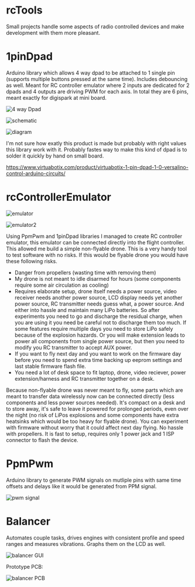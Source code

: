 # rcTools
Small projects handle some aspects of radio controlled devices and make development with them more pleasant.

# 1pinDpad
Arduino library which allows 4 way dpad to be attached to 1 single pin (supports multiple buttons pressed at the same time). Includes debouncing as well. Meant for RC controller emulator where 2 inputs are dedicated for 2 dpads and 4 outputs are driving PWM for each axis. In total they are 6 pins, meant exactly for digispark at mini board.

![4 way Dpad](/screenShots/dpad.jpg)


![schematic](/1pinDpad/schematic1.png)

![diagram](/1pinDpad/dpad1.png)

I'm not sure how exatly this product is made but probably with right values this library work with it. Probably fastes way to make this kind of dpad is to solder it quickly by hand on small board.

https://www.virtuabotix.com/product/virtuabotix-1-pin-dpad-1-0-versalino-control-arduino-circuits/



# rcControllerEmulator
![emulator](/screenShots/emulator1.jpg)

![emulator2](/screenShots/emulator2.jpg)

Using PpmPwm and 1pinDpad libraries I managed to create RC controller emulator, this emulator can be connected directly into the flight controller. This allowed me build a simple non-flyable drone. This is a very handy tool to test software with no risks. If this would be flyable drone you would have these following risks.

*  Danger from propellers (wasting time with removing them)
*  My drone is not meant to idle disarmed for hours (some components require some air circulation as cooling)
*  Requires elaborate setup, drone itself needs a power source, video receiver needs another power source, LCD display needs yet another power source, RC transmitter needs guess what, a power source. And either into hassle and maintain many LiPo batteries. So after experiments you need to go and discharge the residual charge, when you are using it you need be careful not to discharge them too much. If some features require multiple days you need to store LiPo safely because of the explosion hazards. Or you will make extension leads to power all components from single power source, but then you need to modify you RC transmitter to accept AUX power.
*  If you want to fly next day and you want to work on the firmware day before you need to spend extra time backing up eeprom settings and last stable firmware flash file.
*  You need a lot of desk space to fit laptop, drone, video reciever, power extension/harness and RC transmitter together on a desk.

Because non-flyable drone was never meant to fly, some parts which are meant to transfer data wirelessly now can be connected directly (less components and less power sources needed). It's compact on a desk and to store away, it's safe to leave it powered for prolonged periods, even over the night (no risk of LiPos explosions and some components have extra heatsinks which would be too heavy for flyable drone). You can experiment with firmware without worry that it could affect next day flying. No hassle with propellers. It is fast to setup, requires only 1 power jack and 1 ISP connector to flash the device.


# PpmPwm
Arduino library to generate PWM signals on mutliple pins with same time offsets and delays like it would be generated from PPM signal.

![pwm signal](/screenShots/ppm.gif)

# Balancer
Automates couple tasks, drives engines with consistent profile and speed ranges and measures vibrations. Graphs them on the LCD as well.

![balancer GUI](/screenShots/balancer1.jpg)

Prototype PCB:

![balancer PCB](/screenShots/balancer2.jpg)
